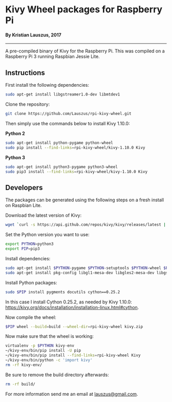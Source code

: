 # Kivy Wheel packages for Raspberry Pi

#### By Kristian Lauszus, 2017
_________

A pre-compiled binary of Kivy for the Raspberry Pi. This was compiled on a Raspberry Pi 3 running Raspbian Jessie Lite.

## Instructions

First install the following dependencies:

```bash
sudo apt-get install libgstreamer1.0-dev libmtdev1
```

Clone the repository:

```bash
git clone https://github.com/Lauszus/rpi-kivy-wheel.git
```

Then simply use the commands below to install Kivy 1.10.0:

__Python 2__

```bash
sudo apt-get install python-pygame python-wheel
sudo pip install --find-links=rpi-kivy-wheel/kivy-1.10.0 Kivy
```

__Python 3__

```bash
sudo apt-get install python3-pygame python3-wheel
sudo pip3 install --find-links=rpi-kivy-wheel/kivy-1.10.0 Kivy
```

## Developers

The packages can be generated using the following steps on a fresh install on Raspbian Lite.

Download the latest version of Kivy:

```bash
wget `curl -s https://api.github.com/repos/kivy/kivy/releases/latest | python -mjson.tool | grep 'zipball_url' | cut -d'"' -f4` -O kivy.zip
```

Set the Python version you want to use:

```bash
export PYTHON=python3
export PIP=pip3
```

Install dependencies:

```bash
sudo apt-get install $PYTHON-pygame $PYTHON-setuptools $PYTHON-wheel $PYTHON-pip
sudo apt-get install pkg-config libgl1-mesa-dev libgles2-mesa-dev libgstreamer1.0-dev gstreamer1.0-plugins-{bad,base,good,ugly} gstreamer1.0-{omx,alsa}
```

Install Python packages:

```bash
sudo $PIP install pygments docutils cython==0.25.2
```

In this case I install Cython 0.25.2, as needed by Kivy 1.10.0: <https://kivy.org/docs/installation/installation-linux.html#cython>.

Now compile the wheel:

```bash
$PIP wheel --build=build --wheel-dir=rpi-kivy-wheel kivy.zip
```

Now make sure that the wheel is working:

```bash
virtualenv -p $PYTHON kivy-env
~/kivy-env/bin/pip install -U pip
~/kivy-env/bin/pip install --find-links=rpi-kivy-wheel Kivy
~/kivy-env/bin/python -c 'import kivy'
rm -rf kivy-env/
```

Be sure to remove the build directory afterwards:

```bash
rm -rf build/
```

For more information send me an email at <lauszus@gmail.com>.
